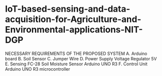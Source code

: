 # IoT-based-sensing-and-data-acquisition-for-Agriculture-and-Environmental-applications-NIT-DGP
NECESSARY REQUIREMENTS OF THE PROPOSED SYSTEM 
A. Arduino board
B. Soil Sensor 
C. Jumper Wire
D. Power Supply Voltage Regulator 5V 
E. Sensing FC-28 Soil Moisture Sensor Arduino UNO R3 
F. Control Unit Arduino UNO R3 microcontroller
